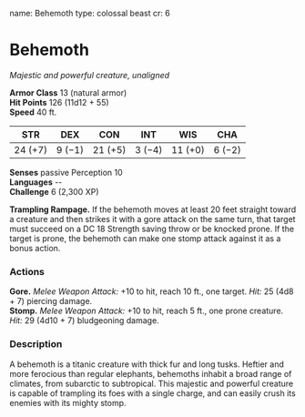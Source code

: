 name: Behemoth
type: colossal beast
cr: 6

# Behemoth 
_Majestic and powerful creature, unaligned_

**Armor Class** 13 (natural armor)    
**Hit Points** 126 (11d12 + 55)    
**Speed** 40 ft. 

| STR     | DEX     | CON     | INT     | WIS     | CHA     |
|---------|---------|---------|---------|---------|---------|
| 24 (+7) | 9 (−1)  | 21 (+5) | 3 (−4)  | 11 (+0) | 6 (−2)  |  

**Senses** passive Perception 10    
**Languages** --    
**Challenge** 6 (2,300 XP) 

**Trampling Rampage.** If the behemoth moves at least 20 feet straight toward a creature and then strikes it with a gore attack on the same turn, that target must succeed on a DC 18 Strength saving throw or be knocked prone. If the target is prone, the behemoth can make one stomp attack against it as a bonus action. 

### Actions 
**Gore.** _Melee Weapon Attack:_ +10 to hit, reach 10 ft., one target. _Hit:_ 25 (4d8 + 7) piercing damage.    
**Stomp.** _Melee Weapon Attack:_ +10 to hit, reach 5 ft., one prone creature. _Hit:_ 29 (4d10 + 7) bludgeoning damage. 

### Description
A behemoth is a titanic creature with thick fur and long tusks. Heftier and more ferocious than regular elephants, behemoths inhabit a broad range of climates, from subarctic to subtropical. This majestic and powerful creature is capable of trampling its foes with a single charge, and can easily crush its enemies with its mighty stomp.